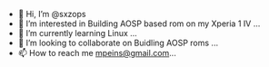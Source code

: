 - 👋 Hi, I’m @sxzops
- 👀 I’m interested in Building AOSP based rom on my Xperia 1 IV ...
- 🌱 I’m currently learning Linux ...
- 💞️ I’m looking to collaborate on Buidling AOSP roms ...
- 📫 How to reach me  mpeins@gmail.com...

<!---
sxzops/sxzops is a ✨ special ✨ repository because its `README.md` (this file) appears on your GitHub profile.
You can click the Preview link to take a look at your changes.
--->
